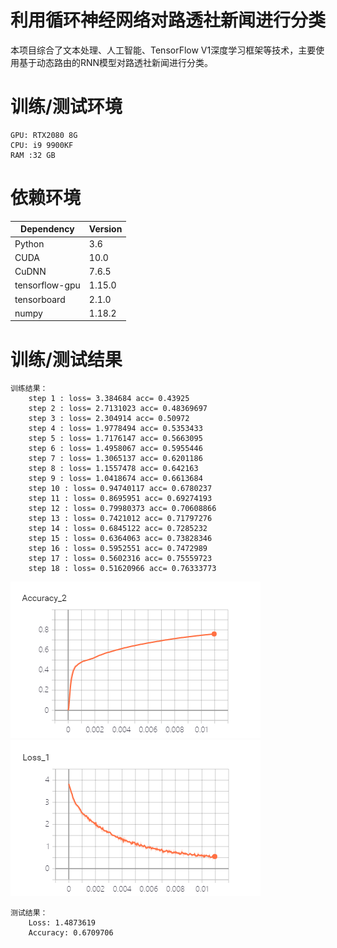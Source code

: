 # 利用循环神经网络对路透社新闻进行分类
本项目综合了文本处理、人工智能、TensorFlow V1深度学习框架等技术，主要使用基于动态路由的RNN模型对路透社新闻进行分类。

# 训练/测试环境
```
GPU: RTX2080 8G
CPU: i9 9900KF
RAM :32 GB
```

# 依赖环境
| Dependency | Version | 
| ------ | ------ | 
| Python | 3.6 |
| CUDA | 10.0 |
| CuDNN | 7.6.5 |
| tensorflow-gpu | 1.15.0 |
| tensorboard | 2.1.0|
| numpy | 1.18.2 |

# 训练/测试结果
    训练结果： 
        step 1 : loss= 3.384684 acc= 0.43925
        step 2 : loss= 2.7131023 acc= 0.48369697
        step 3 : loss= 2.304914 acc= 0.50972
        step 4 : loss= 1.9778494 acc= 0.5353433
        step 5 : loss= 1.7176147 acc= 0.5663095
        step 6 : loss= 1.4958067 acc= 0.5955446
        step 7 : loss= 1.3065137 acc= 0.6201186
        step 8 : loss= 1.1557478 acc= 0.642163
        step 9 : loss= 1.0418674 acc= 0.6613684
        step 10 : loss= 0.94740117 acc= 0.6780237
        step 11 : loss= 0.8695951 acc= 0.69274193
        step 12 : loss= 0.79980373 acc= 0.70608866
        step 13 : loss= 0.7421012 acc= 0.71797276
        step 14 : loss= 0.6845122 acc= 0.7285232
        step 15 : loss= 0.6364063 acc= 0.73828346
        step 16 : loss= 0.5952551 acc= 0.7472989
        step 17 : loss= 0.5602316 acc= 0.75559723
        step 18 : loss= 0.51620966 acc= 0.76333773
![avatar](img/accuracy.png) ![avatar](img/loss.png)  
    
    测试结果：
        Loss: 1.4873619
        Accuracy: 0.6709706




